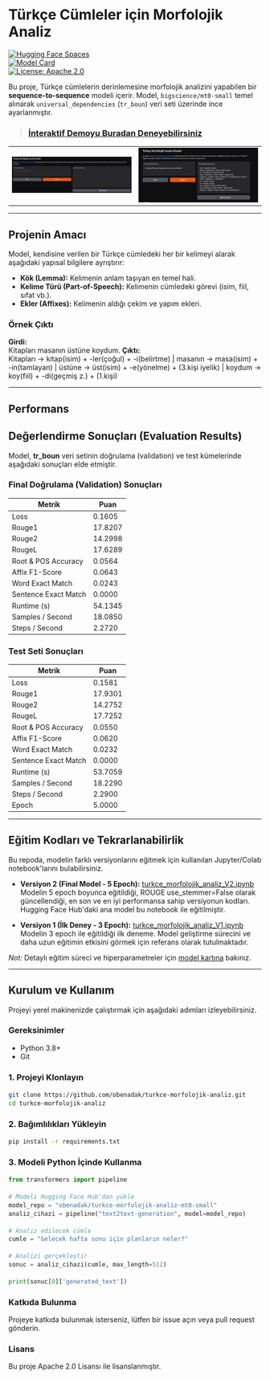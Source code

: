 # Türkçe Cümleler için Morfolojik Analiz

[![Hugging Face Spaces](https://img.shields.io/badge/%F0%9F%A4%97%20Hugging%20Face-Spaces-yellow)](https://huggingface.co/spaces/obenadak/turkce-morfolojik-analiz)  
[![Model Card](https://img.shields.io/badge/%F0%9F%A4%97%20Model-turkce--morfolojik--analiz-blue)](https://huggingface.co/obenadak/turkce-morfolojik-analiz-mt0-small)  
[![License: Apache 2.0](https://img.shields.io/badge/License-Apache_2.0-blue.svg)](https://opensource.org/licenses/Apache-2.0)

Bu proje, Türkçe cümlelerin derinlemesine morfolojik analizini yapabilen bir **sequence-to-sequence** modeli içerir. Model, `bigscience/mt0-small` temel alınarak `universal_dependencies` (`tr_boun`) veri seti üzerinde ince ayarlanmıştır.

> ### **[İnteraktif Demoyu Buradan Deneyebilirsiniz](https://huggingface.co/spaces/obenadak/turkce-morfolojik-analiz)**

<table>
  <tr>
    <td><img src="screenshots/image.png" alt="Gradio Arayüzü Demosu" width="420"/></td>
    <td><img src="screenshots/image_2.jpg" alt="Gradio Arayüzü" width="420"/></td>
  </tr>
</table>

---

## Projenin Amacı

Model, kendisine verilen bir Türkçe cümledeki her bir kelimeyi alarak aşağıdaki yapısal bilgilere ayrıştırır:

- **Kök (Lemma):** Kelimenin anlam taşıyan en temel hali.  
- **Kelime Türü (Part-of-Speech):** Kelimenin cümledeki görevi (isim, fiil, sıfat vb.).  
- **Ekler (Affixes):** Kelimenin aldığı çekim ve yapım ekleri.

### Örnek Çıktı

**Girdi:**  
Kitapları masanın üstüne koydum.
**Çıktı:**  
Kitapları -> kitap(isim) + -ler(çoğul) + -i(belirtme) |
masanın -> masa(isim) + -in(tamlayan) |
üstüne -> üst(isim) + -e(yönelme) + (3.kişi iyelik) |
koydum -> koy(fiil) + -di(geçmiş z.) + (1.kişi)

---

## Performans

## Değerlendirme Sonuçları (Evaluation Results)

Model, **tr_boun** veri setinin doğrulama (validation) ve test kümelerinde aşağıdaki sonuçları elde etmiştir.

### Final Doğrulama (Validation) Sonuçları
| Metrik | Puan |
|---|---|
| Loss | 0.1605 |
| Rouge1 | 17.8207 |
| Rouge2 | 14.2998 |
| RougeL | 17.6289 |
| Root & POS Accuracy | 0.0564 |
| Affix F1-Score | 0.0643 |
| Word Exact Match | 0.0243 |
| Sentence Exact Match | 0.0000 |
| Runtime (s) | 54.1345 |
| Samples / Second | 18.0850 |
| Steps / Second | 2.2720 |

### Test Seti Sonuçları
| Metrik | Puan |
|---|---|
| Loss | 0.1581 |
| Rouge1 | 17.9301 |
| Rouge2 | 14.2752 |
| RougeL | 17.7252 |
| Root & POS Accuracy | 0.0550 |
| Affix F1-Score | 0.0620 |
| Word Exact Match | 0.0232 |
| Sentence Exact Match | 0.0000 |
| Runtime (s) | 53.7059 |
| Samples / Second | 18.2290 |
| Steps / Second | 2.2900 |
| Epoch | 5.0000 |

---

## Eğitim Kodları ve Tekrarlanabilirlik

Bu repoda, modelin farklı versiyonlarını eğitmek için kullanılan Jupyter/Colab notebook'larını bulabilirsiniz.

-   **Versiyon 2 (Final Model - 5 Epoch):** [turkce_morfolojik_analiz_V2.ipynb](./turkce_morfolojik_analiz_V2.ipynb) 
    Modelin 5 epoch boyunca eğitildiği, ROUGE use_stemmer=False olarak güncellendiği, en son ve en iyi performansa sahip versiyonun kodları. Hugging Face Hub'daki ana model bu notebook ile eğitilmiştir.

-   **Versiyon 1 (İlk Deney - 3 Epoch):** [turkce_morfolojik_analiz_V1.ipynb](./turkce_morfolojik_analiz_V1.ipynb) 
    Modelin 3 epoch ile eğitildiği ilk deneme. Model geliştirme sürecini ve daha uzun eğitimin etkisini görmek için referans olarak tutulmaktadır.


*Not:* Detaylı eğitim süreci ve hiperparametreler için [model kartına](https://huggingface.co/obenadak/turkce-morfolojik-analiz-mt0-small) bakınız.

---

## Kurulum ve Kullanım

Projeyi yerel makinenizde çalıştırmak için aşağıdaki adımları izleyebilirsiniz.

### Gereksinimler
- Python 3.8+
- Git

### 1. Projeyi Klonlayın
```bash
git clone https://github.com/obenadak/turkce-morfolojik-analiz.git
cd turkce-morfolojik-analiz 
```
### 2. Bağımlılıkları Yükleyin
```bash
pip install -r requirements.txt
```
### 3. Modeli Python İçinde Kullanma
```python
from transformers import pipeline

# Modeli Hugging Face Hub'dan yükle
model_repo = "obenadak/turkce-morfolojik-analiz-mt0-small"
analiz_cihazi = pipeline("text2text-generation", model=model_repo)

# Analiz edilecek cümle
cumle = "Gelecek hafta sonu için planların neler?"

# Analizi gerçekleştir
sonuc = analiz_cihazi(cumle, max_length=512)

print(sonuc[0]['generated_text'])
```
### Katkıda Bulunma
Projeye katkıda bulunmak isterseniz, lütfen bir issue açın veya pull request gönderin.

### Lisans
Bu proje Apache 2.0 Lisansı ile lisanslanmıştır.